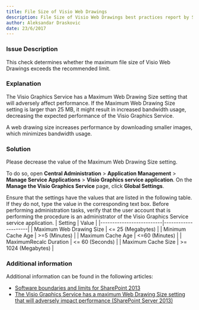 ```yaml
---
title: File Size of Visio Web Drawings
description: File Size of Visio Web Drawings best practices report by SPDocKit determines whether the maximum file size of Visio Web Drawings exceeds the recommended limit.
author: Aleksandar Draskovic 
date: 23/6/2017
---
```

### Issue Description
This check determines whether the maximum file size of Visio Web Drawings exceeds the recommended limit.
### Explanation
The Visio Graphics Service has a Maximum Web Drawing Size setting that will adversely affect performance. If the Maximum Web Drawing Size setting is larger than 25 MB, it might result in increased bandwidth usage, decreasing the expected performance of the Visio Graphics Service.

A web drawing size increases performance by downloading smaller images, which minimizes bandwidth usage.
### Solution
Please decrease the value of the Maximum Web Drawing Size setting. 

To do so, open **Central Administration** > **Application Management** > **Manage Service Applications** > **Visio Graphics service application**. On the **Manage the Visio Graphics Service** page, click **Global Settings**. 

Ensure that the settings have the values that are listed in the following table. If they do not, type the value in the corresponding text box. Before performing administration tasks, verify that the user account that is performing the procedure is an administrator of the Visio Graphics Service service application.
| Setting                  | Value               |
|--------------------------|---------------------|
| Maximum Web Drawing Size | <= 25 (Megabytes)   |
| Minimum Cache Age        | >=5 (Minutes)       |
| Maximum Cache Age        | <=60 (Minutes)      |
| MaximumRecalc Duration   | <= 60 (Seconds)     |
| Maximum Cache Size       | >= 1024 (Megabytes) |
### Additional information 
Additional information can be found in the following articles:
* [Software boundaries and limits for SharePoint 2013](https://technet.microsoft.com/en-us/library/cc262787.aspx)
* [The Visio Graphics Service has a maximum Web Drawing Size setting that will adversely impact performance (SharePoint Server 2013)](https://technet.microsoft.com/en-us/library/ff805074.aspx)